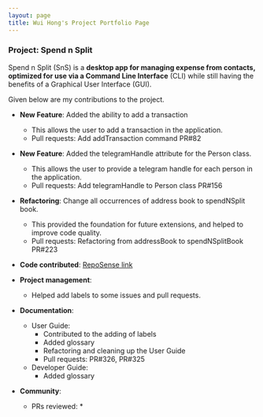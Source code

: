```yaml
---
layout: page
title: Wui Hong's Project Portfolio Page
---
```


### Project: Spend n Split

Spend n Split (SnS) is a **desktop app for managing expense from contacts, optimized for use via a Command Line Interface** (CLI) while still having the benefits of a Graphical User Interface (GUI).

Given below are my contributions to the project.

* **New Feature**: Added the ability to add a transaction
  * This allows the user to add a transaction in the application.
  * Pull requests: Add addTransaction command PR#82
* **New Feature**: Added the telegramHandle attribute for the Person class.
  * This allows the user to provide a telegram handle for each person in the application.
  * Pull requests: Add telegramHandle to Person class PR#156
* **Refactoring**: Change all occurrences of address book to spendNSplit book.
  * This provided the foundation for future extensions, and helped to improve code quality.
  * Pull requests: Refactoring from addressBook to spendNSplitBook PR#223

* **Code contributed**: [RepoSense link](https://nus-cs2103-ay2324s1.github.io/tp-dashboard/?search=wui-hong&)

* **Project management**:
    * Helped add labels to some issues and pull requests.

* **Documentation**:
    * User Guide:
        * Contributed to the adding of labels
        * Added glossary
        * Refactoring and cleaning up the User Guide
        * Pull requests: PR#326, PR#325
    * Developer Guide:
        * Added glossary

* **Community**:
    * PRs reviewed:
      * 
